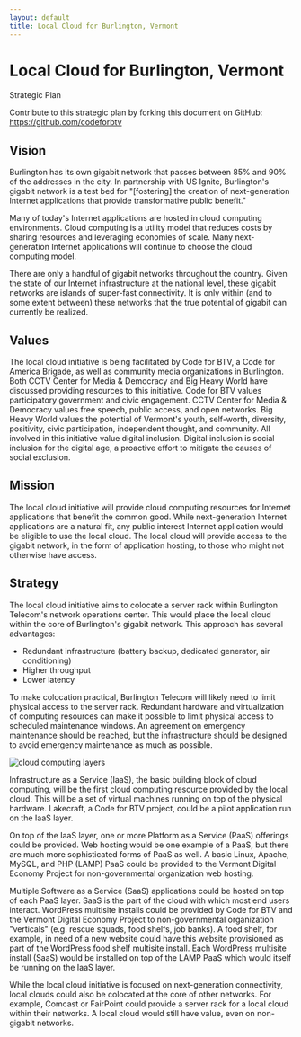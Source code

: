 ```yaml
---
layout: default
title: Local Cloud for Burlington, Vermont
---
```


Local Cloud for Burlington, Vermont
===================================

Strategic Plan

Contribute to this strategic plan by forking this document on GitHub:  
<https://github.com/codeforbtv>

Vision
------

Burlington has its own gigabit network that passes between 85% and 90% of the addresses in the city. In partnership with US Ignite, Burlington's gigabit network is a test bed for "[fostering] the creation of next-generation Internet applications that provide transformative public benefit."

Many of today's Internet applications are hosted in cloud computing environments. Cloud computing is a utility model that reduces costs by sharing resources and leveraging economies of scale. Many next-generation Internet applications will continue to choose the cloud computing model.

There are only a handful of gigabit networks throughout the country. Given the state of our Internet infrastructure at the national level, these gigabit networks are islands of super-fast connectivity. It is only within (and to some extent between) these networks that the true potential of gigabit can currently be realized.

Values
------

The local cloud initiative is being facilitated by Code for BTV, a Code for America Brigade, as well as community media organizations in Burlington. Both CCTV Center for Media & Democracy and Big Heavy World have discussed providing resources to this initiative. Code for BTV values participatory government and civic engagement. CCTV Center for Media & Democracy values free speech, public access, and open networks. Big Heavy World values the potential of Vermont's youth, self-worth, diversity, positivity, civic participation, independent thought, and community. All involved in this initiative value digital inclusion. Digital inclusion is social inclusion for the digital age, a proactive effort to mitigate the causes of social exclusion.

Mission
-------

The local cloud initiative will provide cloud computing resources for Internet applications that benefit the common good. While next-generation Internet applications are a natural fit, any public interest Internet application would be eligible to use the local cloud. The local cloud will provide access to the gigabit network, in the form of application hosting, to those who might not otherwise have access.

Strategy
--------

The local cloud initiative aims to colocate a server rack within Burlington Telecom's network operations center. This would place the local cloud within the core of Burlington's gigabit network. This approach has several advantages:

* Redundant infrastructure (battery backup, dedicated generator, air conditioning)
* Higher throughput
* Lower latency

To make colocation practical, Burlington Telecom will likely need to limit physical access to the server rack. Redundant hardware and virtualization of computing resources can make it possible to limit physical access to scheduled maintenance windows. An agreement on emergency maintenance should be reached, but the infrastructure should be designed to avoid emergency maintenance as much as possible.

![cloud computing layers](http://upload.wikimedia.org/wikipedia/commons/3/3c/Cloud_computing_layers.png "cloud computing layers")

Infrastructure as a Service (IaaS), the basic building block of cloud computing, will be the first cloud computing resource provided by the local cloud. This will be a set of virtual machines running on top of the physical hardware. Lakecraft, a Code for BTV project, could be a pilot application run on the IaaS layer.

On top of the IaaS layer, one or more Platform as a Service (PaaS) offerings could be provided. Web hosting would be one example of a PaaS, but there are much more sophisticated forms of PaaS as well. A basic Linux, Apache, MySQL, and PHP (LAMP) PaaS could be provided to the Vermont Digital Economy Project for non-governmental organization web hosting.

Multiple Software as a Service (SaaS) applications could be hosted on top of each PaaS layer. SaaS is the part of the cloud with which most end users interact. WordPress multisite installs could be provided by Code for BTV and the Vermont Digital Economy Project to non-governmental organization "verticals" (e.g. rescue squads, food shelfs, job banks). A food shelf, for example, in need of a new website could have this website provisioned as part of the WordPress food shelf multisite install. Each WordPress multisite install (SaaS) would be installed on top of the LAMP PaaS which would itself be running on the IaaS layer.

While the local cloud initiative is focused on next-generation connectivity, local clouds could also be colocated at the core of other networks. For example, Comcast or FairPoint could provide a server rack for a local cloud within their networks. A local cloud would still have value, even on non-gigabit networks.
